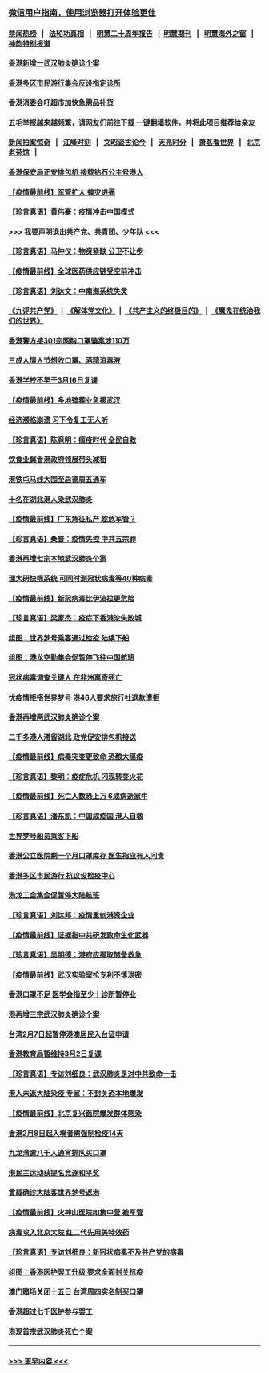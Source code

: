 ### [微信用户指南，使用浏览器打开体验更佳](https://github.com/gfw-breaker/banned-news1/blob/master/indexes/wechat-guide.md?t=0)
#### [禁闻热榜](热点新闻.md?t=0)  &nbsp;&nbsp;|&nbsp;&nbsp; [法轮功真相](https://github.com/gfw-breaker/truth/blob/master/README.md?t=0) &nbsp;&nbsp;|&nbsp;&nbsp; [明慧二十周年报告](https://github.com/gfw-breaker/mh-reports/blob/master/README.md?t=0) &nbsp;&nbsp;|&nbsp;&nbsp;[明慧期刊](https://github.com/gfw-breaker/mh-qikan) &nbsp;&nbsp;|&nbsp;&nbsp; [明慧海外之窗](https://github.com/gfw-breaker/mh-news/blob/master/README.md?t=0) &nbsp;&nbsp;|&nbsp;&nbsp; [神韵特别报道](https://github.com/gfw-breaker/mh-news/blob/master/shenyun.md?t=0)
#### [香港新增一武汉肺炎确诊个案](../pages/nsc415/n11874044.md?t=02172011) 
#### [香港多区市民游行集会反设指定诊所](../pages/nsc415/n11874017.md?t=02172011) 
#### [香港消委会吁超市加快急需品补货](../pages/nsc415/n11874003.md?t=02172011) 
#### 五毛举报越来越频繁，请网友们前往下载 [一键翻墙软件](https://github.com/gfw-breaker/ssr-accounts)，并将此项目推荐给亲友
#### [新闻拍案惊奇](https://github.com/gfw-breaker/banned-news1/blob/master/pages/link4.md) &nbsp;&nbsp;|&nbsp;&nbsp; [江峰时刻](https://github.com/gfw-breaker/banned-news1/blob/master/pages/link4.md) &nbsp;&nbsp;|&nbsp;&nbsp; [文昭谈古论今](https://github.com/gfw-breaker/banned-news1/blob/master/pages/link4.md) &nbsp;&nbsp;|&nbsp;&nbsp; [天亮时分](https://github.com/gfw-breaker/banned-news1/blob/master/pages/link4.md) &nbsp;&nbsp;|&nbsp;&nbsp; [萧茗看世界](https://github.com/gfw-breaker/banned-news1/blob/master/pages/link4.md) &nbsp;&nbsp;|&nbsp;&nbsp; [北京老茶馆](https://github.com/gfw-breaker/banned-news1/blob/master/pages/link4.md) &nbsp;&nbsp;|&nbsp;&nbsp; 
#### [香港保安局正安排包机 接载钻石公主号港人](../pages/nsc415/n11873932.md?t=02172011) 
#### [【疫情最前线】军管扩大 蝗灾进逼](../pages/nsc415/n11873780.md?t=02172011) 
#### [【珍言真语】黄伟豪：疫情冲击中国模式](../pages/nsc415/n11873482.md?t=02172011) 
#### [>>> 我要声明退出共产党、共青团、少年队 <<<](https://github.com/begood0513/goodnews/blob/master/quit/letter.md) 
#### [【珍言真语】马仲仪：物资紧缺 公卫不让步](../pages/nsc415/n11872315.md?t=02172011) 
#### [【疫情最前线】全球医药供应链受空前冲击](../pages/nsc415/n11869614.md?t=02172011) 
#### [【珍言真语】刘达文：中南海系统失灵](../pages/nsc415/n11869465.md?t=02172011) 
#### [《九评共产党》](https://github.com/begood0513/9ping.md/blob/master/README.md) &nbsp;|&nbsp; [《解体党文化》](../../../../jtdwh.md/blob/master/README.md)  &nbsp;|&nbsp; [《共产主义的终极目的》](../../../../gczydzjmd.md/blob/master/README.md) &nbsp;|&nbsp; [《魔鬼在统治我们的世界》](../../../../mgztzwmdsj.md/blob/master/README.md) 
#### [香港警方接301宗网购口罩骗案涉110万](../pages/nsc415/n11867572.md?t=02172011) 
#### [三成人情人节想收口罩、酒精消毒液](../pages/nsc415/n11867523.md?t=02172011) 
#### [香港学校不早于3月16日复课](../pages/nsc415/n11867498.md?t=02172011) 
#### [【疫情最前线】多地殡葬业急援武汉](../pages/nsc415/n11866914.md?t=02172011) 
#### [经济濒临崩溃 习下令复工无人听](../pages/nsc415/n11867269.md?t=02172011) 
#### [【珍言真语】陈竟明：瘟疫时代 全民自救](../pages/nsc415/n11866765.md?t=02172011) 
#### [饮食业冀香港政府领展带头减租](../pages/nsc415/n11864876.md?t=02172011) 
#### [港铁屯马线大围至启德周五通车](../pages/nsc415/n11864842.md?t=02172011) 
#### [十名在湖北港人染武汉肺炎](../pages/nsc415/n11864807.md?t=02172011) 
#### [【疫情最前线】广东急征私产 趁危军管？](../pages/nsc415/n11864205.md?t=02172011) 
#### [【珍言真语】桑普：疫情失控 中共五宗罪](../pages/nsc415/n11864157.md?t=02172011) 
#### [香港再增七宗本地武汉肺炎个案](../pages/nsc415/n11862405.md?t=02172011) 
#### [理大研快筛系统 可同时测冠状病毒等40种病毒](../pages/nsc415/n11862376.md?t=02172011) 
#### [【疫情最前线】新冠病毒比伊波拉更危险](../pages/nsc415/n11862199.md?t=02172011) 
#### [【珍言真语】梁家杰：疫症下香港沦失败城](../pages/nsc415/n11861588.md?t=02172011) 
#### [组图：世界梦号乘客通过检疫 陆续下船](../pages/nsc415/n11858302.md?t=02172011) 
#### [组图：港龙空勤集会促暂停飞往中国航班](../pages/nsc415/n11858190.md?t=02172011) 
#### [冠状病毒调查关键人 在非洲离奇死亡](../pages/nsc415/n11859798.md?t=02172011) 
#### [忧疫情拒搭世界梦号 港46人要求旅行社退款遭拒](../pages/nsc415/n11859849.md?t=02172011) 
#### [香港再增两武汉肺炎确诊个案](../pages/nsc415/n11859833.md?t=02172011) 
#### [二千多港人滞留湖北 政党促安排包机接送](../pages/nsc415/n11859831.md?t=02172011) 
#### [【疫情最前线】病毒突变更致命 恐酿大瘟疫](../pages/nsc415/n11859604.md?t=02172011) 
#### [【珍言真语】黎明：疫症危机 闪现转变火花](../pages/nsc415/n11859199.md?t=02172011) 
#### [【疫情最前线】死亡人数恐上万 6成病逝家中](../pages/nsc415/n11856687.md?t=02172011) 
#### [【珍言真语】潘东凯：中国成疫国 港人自救](../pages/nsc415/n11856962.md?t=02172011) 
#### [世界梦号船员乘客下船](../pages/nsc415/n11856883.md?t=02172011) 
#### [香港公立医院剩一个月口罩库存 医生指应有人问责](../pages/nsc415/n11856875.md?t=02172011) 
#### [香港多区市民游行 抗议设检疫中心](../pages/nsc415/n11856866.md?t=02172011) 
#### [港龙工会集会促暂停大陆航班](../pages/nsc415/n11856840.md?t=02172011) 
#### [【珍言真语】刘达邦：疫情重创港资企业](../pages/nsc415/n11854274.md?t=02172011) 
#### [【疫情最前线】证据指中共研发致命生化武器](../pages/nsc415/n11853087.md?t=02172011) 
#### [【珍言真语】吴明德：港府应提取储备救急](../pages/nsc415/n11852734.md?t=02172011) 
#### [【疫情最前线】武汉实验室抢专利不慎泄密](../pages/nsc415/n11850310.md?t=02172011) 
#### [香港口罩不足 医学会指至少十诊所暂停业](../pages/nsc415/n11850301.md?t=02172011) 
#### [港再增三宗武汉肺炎确诊个案](../pages/nsc415/n11850328.md?t=02172011) 
#### [台湾2月7日起暂停港澳居民入台证申请](../pages/nsc415/n11850304.md?t=02172011) 
#### [香港教育局暂维持3月2日复课](../pages/nsc415/n11850260.md?t=02172011) 
#### [【珍言真语】专访刘细良：武汉肺炎是对中共致命一击](../pages/nsc415/n11849934.md?t=02172011) 
#### [港人未返大陆染疫 专家：不封关恐本地爆发](../pages/nsc415/n11848021.md?t=02172011) 
#### [【疫情最前线】北京复兴医院爆发群体感染](../pages/nsc415/n11847626.md?t=02172011) 
#### [香港2月8日起入境者需强制检疫14天](../pages/nsc415/n11847658.md?t=02172011) 
#### [九龙湾逾八千人通宵排队买口罩](../pages/nsc415/n11847647.md?t=02172011) 
#### [港民主运动获提名竞逐和平奖](../pages/nsc415/n11847633.md?t=02172011) 
#### [曾载确诊大陆客世界梦号返港](../pages/nsc415/n11847608.md?t=02172011) 
#### [【疫情最前线】火神山医院如集中营 被军管](../pages/nsc415/n11847524.md?t=02172011) 
#### [病毒攻入北京大院 红二代先用美特效药](../pages/nsc415/n11847427.md?t=02172011) 
#### [【珍言真语】专访刘细良：新冠状病毒不及共产党的病毒](../pages/nsc415/n11847164.md?t=02172011) 
#### [组图：香港医护罢工升级 要求全面封关抗疫](../pages/nsc415/n11844107.md?t=02172011) 
#### [澳门赌场关闭十五日 台湾周四实名制买口罩](../pages/nsc415/n11845083.md?t=02172011) 
#### [香港超过七千医护参与罢工](../pages/nsc415/n11845051.md?t=02172011) 
#### [港现首宗武汉肺炎死亡个案](../pages/nsc415/n11844998.md?t=02172011) 

----
#### [ >>> 更早内容 <<< ](../indexes/nsc415-earlier.md)
